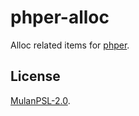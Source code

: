 # phper-alloc

Alloc related items for [phper](https://crates.io/crates/phper).

## License

[MulanPSL-2.0](https://github.com/jmjoy/phper/blob/master/LICENSE).
